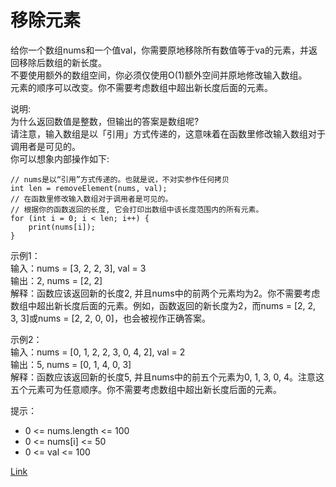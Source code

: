 <h1>移除元素</h1>

给你一个数组nums和一个值val，你需要原地移除所有数值等于va的元素，并返回移除后数组的新长度。<br>
不要使用额外的数组空间，你必须仅使用O(1)额外空间并原地修改输入数组。<br>
元素的顺序可以改变。你不需要考虑数组中超出新长度后面的元素。<br>

说明:<br>
为什么返回数值是整数，但输出的答案是数组呢?<br>
请注意，输入数组是以「引用」方式传递的，这意味着在函数里修改输入数组对于调用者是可见的。<br>
你可以想象内部操作如下:<br>

    // nums是以“引用”方式传递的。也就是说，不对实参作任何拷贝
    int len = removeElement(nums, val);
    // 在函数里修改输入数组对于调用者是可见的。
    // 根据你的函数返回的长度, 它会打印出数组中该长度范围内的所有元素。
    for (int i = 0; i < len; i++) {
        print(nums[i]);
    }

示例1：</br>
输入：nums = [3, 2, 2, 3], val = 3</br>
输出：2, nums = [2, 2]</br>
解释：函数应该返回新的长度2, 并且nums中的前两个元素均为2。你不需要考虑数组中超出新长度后面的元素。例如，函数返回的新长度为2，而nums = [2, 2, 3, 3]或nums = [2, 2, 0, 0]，也会被视作正确答案。</br>

示例2：</br>
输入：nums = [0, 1, 2, 2, 3, 0, 4, 2], val = 2</br>
输出：5, nums = [0, 1, 4, 0, 3]</br>
解释：函数应该返回新的长度5, 并且nums中的前五个元素为0, 1, 3, 0, 4。注意这五个元素可为任意顺序。你不需要考虑数组中超出新长度后面的元素。</br>

提示：
- 0 <= nums.length <= 100
- 0 <= nums[i] <= 50
- 0 <= val <= 100

[Link](https://leetcode-cn.com/problems/remove-element/)